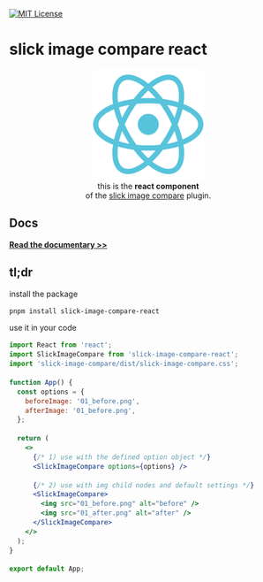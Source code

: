 <!-- PROJECT SHIELDS -->

[![MIT License][license-shield]][license-url]

# slick image compare react

<p align="center" width="100%">
    <img src="https://raw.githubusercontent.com/lemon3/slick-image-compare/main/_assets/react.svg" alt="react logo">
    <br>
    this is the <strong>react component</strong><br>of the <a href="https://github.com/lemon3/slick-image-compare/" target="_blank">slick image compare</a> plugin.</p>
</p>

## Docs
**[Read the documentary >>](https://slick-image-compare-docs.onrender.com/)**

## tl;dr

install the package
```Bash
pnpm install slick-image-compare-react
```

use it in your code
```jsx
import React from 'react';
import SlickImageCompare from 'slick-image-compare-react';
import 'slick-image-compare/dist/slick-image-compare.css';

function App() {
  const options = {
    beforeImage: '01_before.png',
    afterImage: '01_before.png',
  };

  return (
    <>
      {/* 1) use with the defined option object */}
      <SlickImageCompare options={options} />

      {/* 2) use with img child nodes and default settings */}
      <SlickImageCompare>
        <img src="01_before.png" alt="before" />
        <img src="01_after.png" alt="after" />
      </SlickImageCompare>
    </>
  );
}

export default App;
```

<!-- MARKDOWN LINKS & IMAGES -->

[license-shield]: https://img.shields.io/github/license/lemon3/slick-image-compare?style=for-the-badge
[license-url]: https://github.com/lemon3/slick-image-compare/blob/main/packages/react/LICENSE
